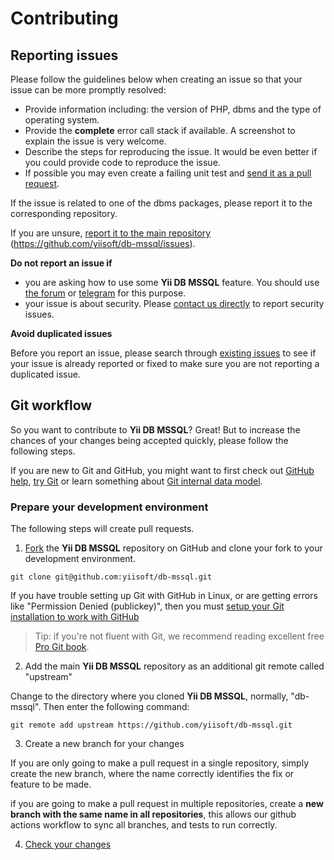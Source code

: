 # Contributing

## Reporting issues

Please follow the guidelines below when creating an issue so that your issue can be more promptly resolved:

* Provide information including: the version of PHP, dbms and the type of operating system.
* Provide the **complete** error call stack if available. A screenshot to explain the issue is very welcome.
* Describe the steps for reproducing the issue. It would be even better if you could provide code to reproduce the issue.
* If possible you may even create a failing unit test and [send it as a pull request](#git-workflow).

If the issue is related to one of the dbms packages, please report it to the corresponding repository.

If you are unsure, [report it to the main repository](https://github.com/yiisoft/db-mssql/issues/new) (<https://github.com/yiisoft/db-mssql/issues>).

**Do not report an issue if**

* you are asking how to use some **Yii DB MSSQL** feature. You should use [the forum](https://forum.yiiframework.com/c/yii-3-0/63) or [telegram](https://t.me/yii3en) for this purpose.
* your issue is about security. Please [contact us directly](https://www.yiiframework.com/security/) to report security issues.

**Avoid duplicated issues**

Before you report an issue, please search through [existing issues](https://github.com/yiisoft/db-mssql/issues) to see if your issue is already reported or fixed to make sure you are not reporting a duplicated issue.

## Git workflow

So you want to contribute to **Yii DB MSSQL**? Great! But to increase the chances of your changes being accepted quickly, please follow the following steps.

If you are new to Git and GitHub, you might want to first check out [GitHub help](https://help.github.com/), [try Git](https://try.github.com) or learn something about [Git internal data model](https://nfarina.com/post/9868516270/git-is-simpler).

### Prepare your development environment

The following steps will create pull requests.

1. [Fork](https://help.github.com/fork-a-repo/) the **Yii DB MSSQL** repository on GitHub and clone your fork to your development environment.

```
git clone git@github.com:yiisoft/db-mssql.git
```

If you have trouble setting up Git with GitHub in Linux, or are getting errors like "Permission Denied (publickey)", then you must [setup your Git installation to work with GitHub](https://help.github.com/linux-set-up-git/)

> Tip: if you're not fluent with Git, we recommend reading excellent free [Pro Git book](https://git-scm.com/book/en/v2).

2. Add the main **Yii DB MSSQL** repository as an additional git remote called "upstream"

Change to the directory where you cloned **Yii DB MSSQL**, normally, "db-mssql". Then enter the following command:

```
git remote add upstream https://github.com/yiisoft/db-mssql.git
```

3. Create a new branch for your changes

If you are only going to make a pull request in a single repository, simply create the new branch, where the name correctly identifies the fix or feature to be made.

if you are going to make a pull request in multiple repositories, create a **new branch with the same name in all repositories**, this allows our github actions workflow to sync all branches, and tests to run correctly.


4. [Check your changes](/docs/en/testing.md)
